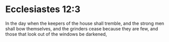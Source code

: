 # Ecclesiastes 12:3

In the day when the keepers of the house shall tremble, and the strong men shall bow themselves, and the grinders cease because they are few, and those that look out of the windows be darkened,